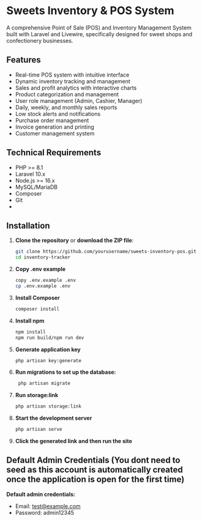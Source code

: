 # Sweets Inventory & POS System

A comprehensive Point of Sale (POS) and Inventory Management System built with Laravel and Livewire, specifically designed for sweet shops and confectionery businesses.

## Features

- Real-time POS system with intuitive interface
- Dynamic inventory tracking and management
- Sales and profit analytics with interactive charts
- Product categorization and management
- User role management (Admin, Cashier, Manager)
- Daily, weekly, and monthly sales reports
- Low stock alerts and notifications
- Purchase order management
- Invoice generation and printing
- Customer management system

## Technical Requirements

- PHP >= 8.1
- Laravel 10.x
- Node.js >= 16.x
- MySQL/MariaDB
- Composer
- Git
- 
## Installation
1. **Clone the repository** or **download the ZIP file**:
   ```bash
   git clone https://github.com/yourusername/sweets-inventory-pos.git
   cd inventory-tracker
2. **Copy .env example**
   ```bash
   copy .env.example .env
   cp .env.example .env
3. **Install Composer**
   ```bash
   composer install
4. **Install npm**
   ```bash
   npm install
   npm run build/npm run dev
5. **Generate application key**
   ```bash
   php artisan key:generate
6. **Run migrations to set up the database:**
   ```bash
    php artisan migrate
7. **Run storage:link**
   ```bash
   php artisan storage:link
8. **Start the development server**
   ```bash
   php artisan serve
9. **Click the generated link and then run the site**

## Default Admin Credentials (You dont need to seed as this account is automatically created once the application is open for the first time)

**Default admin credentials:**
- Email: test@example.com
- Password: admin12345



